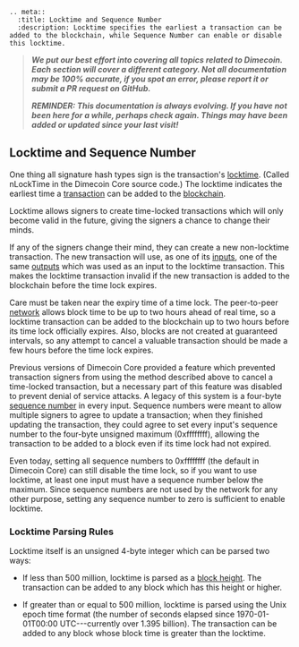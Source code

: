 ```{eval-rst}
.. meta::
  :title: Locktime and Sequence Number
  :description: Locktime specifies the earliest a transaction can be added to the blockchain, while Sequence Number can enable or disable this locktime.
```

> ***We put our best effort into covering all topics related to Dimecoin. Each section will cover a different category. Not all documentation may be 100% accurate, if you spot an error, please report it or submit a PR request on GitHub.***
>
> ***REMINDER: This documentation is always evolving. If you have not been here for a while, perhaps check again. Things may have been added or updated since your last visit!***

## Locktime and Sequence Number

One thing all signature hash types sign is the transaction's [locktime](../resources/glossary.md#locktime). (Called nLockTime in the Dimecoin Core source code.) The locktime indicates the earliest time a [transaction](../resources/glossary.md#transaction) can be added to the [blockchain](../resources/glossary.md#blockchain).

Locktime allows signers to create time-locked transactions which will only become valid in the future, giving the signers a chance to change their minds.

If any of the signers change their mind, they can create a new non-locktime transaction. The new transaction will use, as one of its [inputs](../resources/glossary.md#input), one of the same [outputs](../resources/glossary.md#output) which was used as an input to the locktime transaction. This makes the locktime transaction invalid if the new transaction is added to the blockchain before the time lock expires.

Care must be taken near the expiry time of a time lock. The peer-to-peer [network](../resources/glossary.md#network) allows block time to be up to two hours ahead of real time, so a locktime transaction can be added to the blockchain up to two hours before its time lock officially expires. Also, blocks are not created at guaranteed intervals, so any attempt to cancel a valuable transaction should be made a few hours before the time lock expires.

Previous versions of Dimecoin Core provided a feature which prevented transaction signers from using the method described above to cancel a time-locked transaction, but a necessary part of this feature was disabled to prevent denial of service attacks. A legacy of this system is a four-byte [sequence number](../resources/glossary.md#sequence-number) in every input. Sequence numbers were meant to allow multiple signers to agree to update a transaction; when they finished updating the transaction, they could agree to set every input's sequence number to the four-byte unsigned maximum (0xffffffff), allowing the transaction to be added to a block even if its time lock had not expired.

Even today, setting all sequence numbers to 0xffffffff (the default in Dimecoin Core) can still disable the time lock, so if you want to use locktime, at least one input must have a sequence number below the maximum. Since sequence numbers are not used by the network for any other purpose, setting any sequence number to zero is sufficient to enable locktime.

### Locktime Parsing Rules

<span id="locktime_parsing_rules">Locktime itself is an unsigned 4-byte integer which can be parsed two ways:</span>

* If less than 500 million, locktime is parsed as a [block height](../resources/glossary.md#block-height). The transaction can be added to any block which has this height or higher.

* If greater than or equal to 500 million, locktime is parsed using the Unix epoch time format (the number of seconds elapsed since 1970-01-01T00:00 UTC---currently over 1.395 billion). The transaction can be added to any block whose block time is greater than the locktime.
